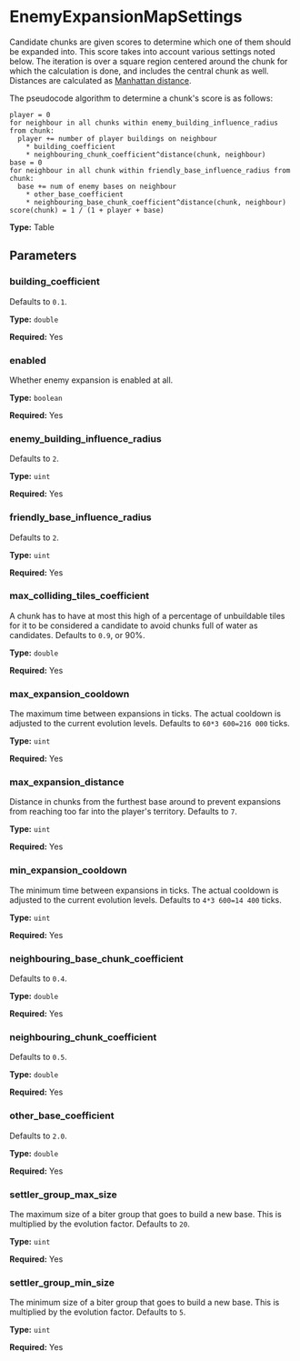 # EnemyExpansionMapSettings

Candidate chunks are given scores to determine which one of them should be expanded into. This score takes into account various settings noted below. The iteration is over a square region centered around the chunk for which the calculation is done, and includes the central chunk as well. Distances are calculated as [Manhattan distance](https://en.wikipedia.org/wiki/Taxicab_geometry).

The pseudocode algorithm to determine a chunk's score is as follows:

```
player = 0
for neighbour in all chunks within enemy_building_influence_radius from chunk:
  player += number of player buildings on neighbour
    * building_coefficient
    * neighbouring_chunk_coefficient^distance(chunk, neighbour)
base = 0
for neighbour in all chunk within friendly_base_influence_radius from chunk:
  base += num of enemy bases on neighbour
    * other_base_coefficient
    * neighbouring_base_chunk_coefficient^distance(chunk, neighbour)
score(chunk) = 1 / (1 + player + base)
```

**Type:** Table

## Parameters

### building_coefficient

Defaults to `0.1`.

**Type:** `double`

**Required:** Yes

### enabled

Whether enemy expansion is enabled at all.

**Type:** `boolean`

**Required:** Yes

### enemy_building_influence_radius

Defaults to `2`.

**Type:** `uint`

**Required:** Yes

### friendly_base_influence_radius

Defaults to `2`.

**Type:** `uint`

**Required:** Yes

### max_colliding_tiles_coefficient

A chunk has to have at most this high of a percentage of unbuildable tiles for it to be considered a candidate to avoid chunks full of water as candidates. Defaults to `0.9`, or 90%.

**Type:** `double`

**Required:** Yes

### max_expansion_cooldown

The maximum time between expansions in ticks. The actual cooldown is adjusted to the current evolution levels. Defaults to `60*3 600=216 000` ticks.

**Type:** `uint`

**Required:** Yes

### max_expansion_distance

Distance in chunks from the furthest base around to prevent expansions from reaching too far into the player's territory. Defaults to `7`.

**Type:** `uint`

**Required:** Yes

### min_expansion_cooldown

The minimum time between expansions in ticks. The actual cooldown is adjusted to the current evolution levels. Defaults to `4*3 600=14 400` ticks.

**Type:** `uint`

**Required:** Yes

### neighbouring_base_chunk_coefficient

Defaults to `0.4`.

**Type:** `double`

**Required:** Yes

### neighbouring_chunk_coefficient

Defaults to `0.5`.

**Type:** `double`

**Required:** Yes

### other_base_coefficient

Defaults to `2.0`.

**Type:** `double`

**Required:** Yes

### settler_group_max_size

The maximum size of a biter group that goes to build a new base. This is multiplied by the evolution factor. Defaults to `20`.

**Type:** `uint`

**Required:** Yes

### settler_group_min_size

The minimum size of a biter group that goes to build a new base. This is multiplied by the evolution factor. Defaults to `5`.

**Type:** `uint`

**Required:** Yes

